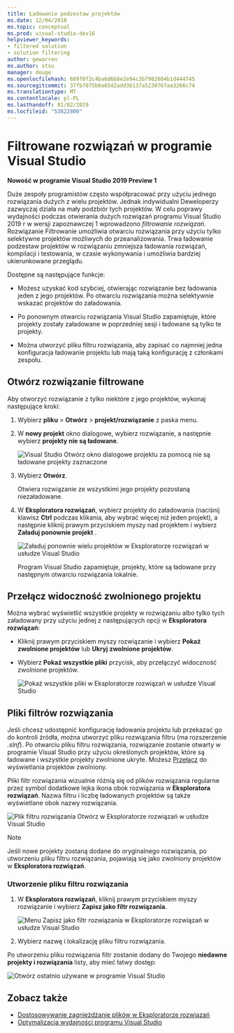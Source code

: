 ```yaml
---
title: Ładowanie podzestaw projektów
ms.date: 12/04/2018
ms.topic: conceptual
ms.prod: visual-studio-dev16
helpviewer_keywords:
- filtered solution
- solution filtering
author: gewarren
ms.author: stsu
manager: douge
ms.openlocfilehash: 689f0f2c4ba6d6b8e2e94c2b7982604b1d444745
ms.sourcegitcommit: 37fb7075b0a65d2add3b137a5230767aa3266c74
ms.translationtype: MT
ms.contentlocale: pl-PL
ms.lasthandoff: 01/02/2019
ms.locfileid: "53822800"
---
```

# <a name="filtered-solutions-in-visual-studio"></a>Filtrowane rozwiązań w programie Visual Studio

**Nowość w programie Visual Studio 2019 Preview 1**

Duże zespoły programistów często współpracować przy użyciu jednego rozwiązania dużych z wielu projektów. Jednak indywidualni Deweloperzy zazwyczaj działa na mały podzbiór tych projektów. W celu poprawy wydajności podczas otwierania dużych rozwiązań programu Visual Studio 2019 r w wersji zapoznawczej 1 wprowadzono *filtrowanie rozwiązań*. Rozwiązanie Filtrowanie umożliwia otwarciu rozwiązania przy użyciu tylko selektywne projektów możliwych do przeanalizowania. Trwa ładowanie podzestaw projektów w rozwiązaniu zmniejsza ładowania rozwiązań, kompilacji i testowania, w czasie wykonywania i umożliwia bardziej ukierunkowane przeglądu.

Dostępne są następujące funkcje:

- Możesz uzyskać kod szybciej, otwierając rozwiązanie bez ładowania jeden z jego projektów. Po otwarciu rozwiązania można selektywnie wskazać projektów do załadowania.

- Po ponownym otwarciu rozwiązania Visual Studio zapamiętuje, które projekty zostały załadowane w poprzedniej sesji i ładowane są tylko te projekty.

- Można utworzyć pliku filtru rozwiązania, aby zapisać co najmniej jedna konfiguracja ładowanie projektu lub mają taką konfigurację z członkami zespołu.

## <a name="open-a-filtered-solution"></a>Otwórz rozwiązanie filtrowane

Aby otworzyć rozwiązanie z tylko niektóre z jego projektów, wykonaj następujące kroki:

1. Wybierz **pliku** > **Otwórz** > **projekt/rozwiązanie** z paska menu.

2. W **nowy projekt** okno dialogowe, wybierz rozwiązanie, a następnie wybierz **projekty nie są ładowane**.

   ![Visual Studio Otwórz okno dialogowe projektu za pomocą nie są ładowane projekty zaznaczone](media/filtered-solutions/do-not-load-projects.png)

3. Wybierz **Otwórz**.

   Otwiera rozwiązanie ze wszystkimi jego projekty pozostaną niezaładowane.

4. W **Eksploratora rozwiązań**, wybierz projekty do załadowania (naciśnij klawisz **Ctrl** podczas klikania, aby wybrać więcej niż jeden projekt), a następnie kliknij prawym przyciskiem myszy nad projektem i wybierz **Załaduj ponownie projekt** .

   ![Załaduj ponownie wielu projektów w Eksploratorze rozwiązań w usłudze Visual Studio](media/filtered-solutions/reload-project.png)

   Program Visual Studio zapamiętuje, projekty, które są ładowane przy następnym otwarciu rozwiązania lokalnie.

## <a name="toggle-unloaded-project-visibility"></a>Przełącz widoczność zwolnionego projektu

Można wybrać wyświetlić wszystkie projekty w rozwiązaniu albo tylko tych załadowany przy użyciu jednej z następujących opcji w **Eksploratora rozwiązań**:

- Kliknij prawym przyciskiem myszy rozwiązanie i wybierz **Pokaż zwolnione projektów** lub **Ukryj zwolnione projektów**.

- Wybierz **Pokaż wszystkie pliki** przycisk, aby przełączyć widoczność zwolnione projektów.

   ![Pokaż wszystkie pliki w Eksploratorze rozwiązań w usłudze Visual Studio](media/filtered-solutions/show-all-files.PNG)

## <a name="solution-filter-files"></a>Pliki filtrów rozwiązania

Jeśli chcesz udostępnić konfigurację ładowania projektu lub przekazać go do kontroli źródła, można utworzyć pliku rozwiązania filtru (ma rozszerzenie *.slnf*). Po otwarciu pliku filtru rozwiązania, rozwiązanie zostanie otwarty w programie Visual Studio przy użyciu określonych projektów, które są ładowane i wszystkie projekty zwolnione ukryte. Możesz [Przełącz](#toggle-unloaded-project-visibility) do wyświetlania projektów zwolniony.

Pliki filtr rozwiązania wizualnie różnią się od plików rozwiązania regularne przez symbol dodatkowe lejka ikona obok rozwiązania w **Eksploratora rozwiązań**. Nazwa filtru i liczbę ładowanych projektów są także wyświetlane obok nazwy rozwiązania.

![Plik filtru rozwiązania Otwórz w Eksploratorze rozwiązań w usłudze Visual Studio](media/filtered-solutions/solution-filter.PNG)

> [!NOTE]
> Jeśli nowe projekty zostaną dodane do oryginalnego rozwiązania, po utworzeniu pliku filtru rozwiązania, pojawiają się jako zwolniony projektów w **Eksploratora rozwiązań**.

### <a name="create-a-solution-filter-file"></a>Utworzenie pliku filtru rozwiązania

1. W **Eksploratora rozwiązań**, kliknij prawym przyciskiem myszy rozwiązanie i wybierz **Zapisz jako filtr rozwiązania**.

   ![Menu Zapisz jako filtr rozwiązania w Eksploratorze rozwiązań w usłudze Visual Studio](media/filtered-solutions/save-as-solution-filter.png)

2. Wybierz nazwę i lokalizację pliku filtru rozwiązania.

Po utworzeniu pliku rozwiązania filtr zostanie dodany do Twojego **niedawne projekty i rozwiązania** listy, aby mieć łatwy dostęp:

![Otwórz ostatnio używane w programie Visual Studio](media/filtered-solutions/open-recent.png)

## <a name="see-also"></a>Zobacz także

- [Dostosowywanie zagnieżdżanie plików w Eksploratorze rozwiązań](file-nesting-solution-explorer.md)
- [Optymalizacja wydajności programu Visual Studio](optimize-visual-studio-performance.md)